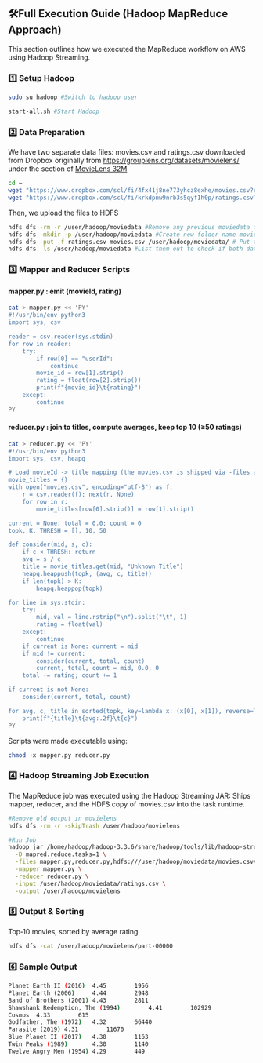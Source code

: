 ## 🛠️Full Execution Guide (Hadoop MapReduce Approach)
This section outlines how we executed the MapReduce workflow on AWS using Hadoop Streaming.

### 1️⃣ Setup Hadoop
```bash
sudo su hadoop #Switch to hadoop user

start-all.sh #Start Hadoop
```

### 2️⃣ Data Preparation
We have two separate data files: movies.csv and ratings.csv downloaded from Dropbox originally from https://grouplens.org/datasets/movielens/ under the section of [MovieLens 32M](https://grouplens.org/datasets/movielens/32m/)
```bash
cd ~
wget "https://www.dropbox.com/scl/fi/4fx41j8ne773yhcz8exhe/movies.csv?rlkey=8k5ovbp7eaxf240d29w45c4vv&st=kufbpr0c&dl=1" -O movies.csv
wget "https://www.dropbox.com/scl/fi/krkdpnw9nrb3s5qyf1h0p/ratings.csv?rlkey=349sogyz8cvvxebks0wvzsoqt&st=l2leeqrp&dl=1" -O ratings.csv
```
Then, we upload the files to HDFS
```bash
hdfs dfs -rm -r /user/hadoop/moviedata #Remove any previous moviedata folder, this is to make sure the second run time do not create duplicate folder. Hence it is okay to have error for the first time
hdfs dfs -mkdir -p /user/hadoop/moviedata #Create new folder name moviedata to store the two data files 
hdfs dfs -put -f ratings.csv movies.csv /user/hadoop/moviedata/ # Put the ratings.csv and movies.csv into moviesdata folder
hdfs dfs -ls /user/hadoop/moviedata #List them out to check if both data files are in the correct folder
```
### 3️⃣ Mapper and Reducer Scripts

#### mapper.py : emit (movieId, rating)
```bash
cat > mapper.py << 'PY'
#!/usr/bin/env python3
import sys, csv

reader = csv.reader(sys.stdin)
for row in reader:
    try:
        if row[0] == "userId":
            continue
        movie_id = row[1].strip()
        rating = float(row[2].strip())
        print(f"{movie_id}\t{rating}")
    except:
        continue
PY
```
#### reducer.py : join to titles, compute averages, keep top 10 (≥50 ratings)
```bash
cat > reducer.py << 'PY'
#!/usr/bin/env python3
import sys, csv, heapq

# Load movieId -> title mapping (the movies.csv is shipped via -files and symlinked here)
movie_titles = {}
with open("movies.csv", encoding="utf-8") as f:
    r = csv.reader(f); next(r, None)
    for row in r:
        movie_titles[row[0].strip()] = row[1].strip()

current = None; total = 0.0; count = 0
topk, K, THRESH = [], 10, 50

def consider(mid, s, c):
    if c < THRESH: return
    avg = s / c
    title = movie_titles.get(mid, "Unknown Title")
    heapq.heappush(topk, (avg, c, title))
    if len(topk) > K:
        heapq.heappop(topk)

for line in sys.stdin:
    try:
        mid, val = line.rstrip("\n").split("\t", 1)
        rating = float(val)
    except:
        continue
    if current is None: current = mid
    if mid != current:
        consider(current, total, count)
        current, total, count = mid, 0.0, 0
    total += rating; count += 1

if current is not None:
    consider(current, total, count)

for avg, c, title in sorted(topk, key=lambda x: (x[0], x[1]), reverse=True):
    print(f"{title}\t{avg:.2f}\t{c}")
PY
```
Scripts were made executable using:
```bash
chmod +x mapper.py reducer.py
```

### 4️⃣ Hadoop Streaming Job Execution
The MapReduce job was executed using the Hadoop Streaming JAR:
Ships mapper, reducer, and the HDFS copy of movies.csv into the task runtime.

```bash
#Remove old output in movielens
hdfs dfs -rm -r -skipTrash /user/hadoop/movielens 

#Run Job
hadoop jar /home/hadoop/hadoop-3.3.6/share/hadoop/tools/lib/hadoop-streaming-3.3.6.jar \
  -D mapred.reduce.tasks=1 \
  -files mapper.py,reducer.py,hdfs:///user/hadoop/moviedata/movies.csv#movies.csv \
  -mapper mapper.py \
  -reducer reducer.py \
  -input /user/hadoop/moviedata/ratings.csv \
  -output /user/hadoop/movielens

```
### 5️⃣ Output & Sorting
Top‑10 movies, sorted by average rating
```bash
hdfs dfs -cat /user/hadoop/movielens/part-00000
```

### 6️⃣ Sample Output
```bash
Planet Earth II (2016)  4.45        1956
Planet Earth (2006)     4.44        2948
Band of Brothers (2001) 4.43        2811
Shawshank Redemption, The (1994)        4.41        102929
Cosmos  4.33        615
Godfather, The (1972)   4.32        66440
Parasite (2019) 4.31        11670
Blue Planet II (2017)   4.30        1163
Twin Peaks (1989)       4.30        1140
Twelve Angry Men (1954) 4.29        449
```
